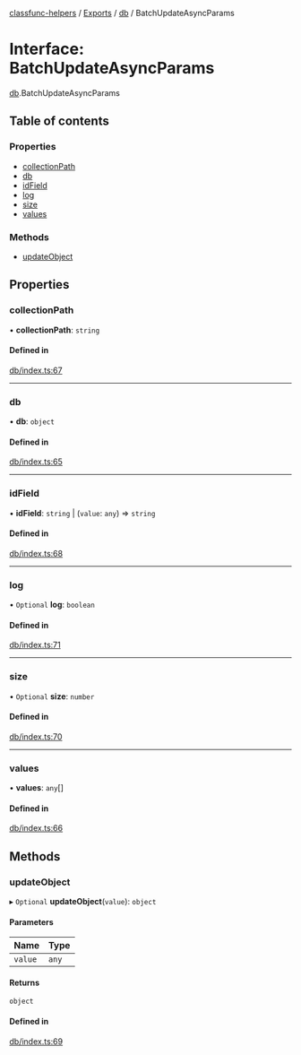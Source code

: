 [classfunc-helpers](../README.md) / [Exports](../modules.md) / [db](../modules/db.md) / BatchUpdateAsyncParams

# Interface: BatchUpdateAsyncParams

[db](../modules/db.md).BatchUpdateAsyncParams

## Table of contents

### Properties

- [collectionPath](db.BatchUpdateAsyncParams.md#collectionpath)
- [db](db.BatchUpdateAsyncParams.md#db)
- [idField](db.BatchUpdateAsyncParams.md#idfield)
- [log](db.BatchUpdateAsyncParams.md#log)
- [size](db.BatchUpdateAsyncParams.md#size)
- [values](db.BatchUpdateAsyncParams.md#values)

### Methods

- [updateObject](db.BatchUpdateAsyncParams.md#updateobject)

## Properties

### collectionPath

• **collectionPath**: `string`

#### Defined in

[db/index.ts:67](https://github.com/ClassFunc/classfunc-helpers/blob/6f796ba/db/index.ts#L67)

___

### db

• **db**: `object`

#### Defined in

[db/index.ts:65](https://github.com/ClassFunc/classfunc-helpers/blob/6f796ba/db/index.ts#L65)

___

### idField

• **idField**: `string` \| (`value`: `any`) => `string`

#### Defined in

[db/index.ts:68](https://github.com/ClassFunc/classfunc-helpers/blob/6f796ba/db/index.ts#L68)

___

### log

• `Optional` **log**: `boolean`

#### Defined in

[db/index.ts:71](https://github.com/ClassFunc/classfunc-helpers/blob/6f796ba/db/index.ts#L71)

___

### size

• `Optional` **size**: `number`

#### Defined in

[db/index.ts:70](https://github.com/ClassFunc/classfunc-helpers/blob/6f796ba/db/index.ts#L70)

___

### values

• **values**: `any`[]

#### Defined in

[db/index.ts:66](https://github.com/ClassFunc/classfunc-helpers/blob/6f796ba/db/index.ts#L66)

## Methods

### updateObject

▸ `Optional` **updateObject**(`value`): `object`

#### Parameters

| Name | Type |
| :------ | :------ |
| `value` | `any` |

#### Returns

`object`

#### Defined in

[db/index.ts:69](https://github.com/ClassFunc/classfunc-helpers/blob/6f796ba/db/index.ts#L69)
